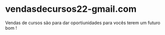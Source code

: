 # vendasdecursos22-gmail.com
Vendas de cursos são para dar oportiunidades para vocês terem um futuro bom !
